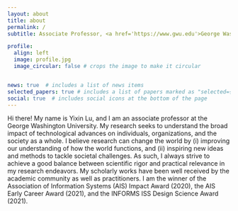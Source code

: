 ```yaml
---
layout: about
title: about
permalink: /
subtitle: Associate Professor, <a href='https://www.gwu.edu'>George Washington University</a>

profile:
  align: left
  image: profile.jpg
  image_circular: false # crops the image to make it circular


news: true  # includes a list of news items
selected_papers: true # includes a list of papers marked as "selected={true}"
social: true  # includes social icons at the bottom of the page
---
```


Hi there! My name is Yixin Lu, and I am an associate professor at the George Washington University. My research seeks to understand the broad impact of technological advances on individuals, organizations, and the society as a whole. I believe research can change the world by (i) improving our understanding of how the world functions, and (ii) inspiring new ideas and methods to tackle societal challenges. As such, I always strive to achieve a good balance between scientific rigor and practical relevance in my research endeavors. My scholarly works have been well received by the academic community as well as practitioners. I am the winner of the Association of Information Systems (AIS) Impact Award (2020), the AIS Early Career Award (2021), and the INFORMS ISS Design Science Award (2021). 
